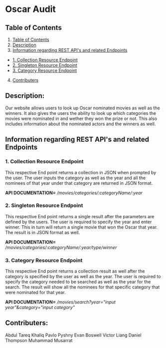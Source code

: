 # Oscar Audit

## Table of Contents
1. [Table of Contents](#table-of-contents)
2. [Description](#description)
3. [Information regarding REST API's and related Endpoints](#information-regarding-rest-api's-and-related-endpoints)
  * [1. Collection Resource Endpoint](#1.-collection-resource-endpoint)
  * [2. Singleton Resource Endpoint](#2.-singelton-resource-endpoint)
  * [3. Category Resource Endpoint](#3.-category-resource-endpoint)
4. [Contributers](#contributers)

## Description:
Our website allows users to look up Oscar nominated movies as well as the winners. It also gives the users the ability to look up which categories the movies were nominated in and wether they won the prize or not. This also includes information about the nominated actors and the winners as well.

## Information regarding REST API's and related Endpoints

### 1. Collection Resource Endpoint
This respective End point returns a collection in JSON when prompted by the user. The user inputs the category as well as the year and all the nominees of that year under that category are returned in JSON format. 

**API DOCUMENTATION=** */movies/categories/:categoryName/:year* 

### 2. Singleton Resource Endpoint
This respective End point returns a single result after the parameters are defined by the users. The user is required to specify the year and enter winner. This in turn will return a single movie that won the Oscar that year. The result is in JSON format as well.

**API DOCUMENTATION=** */movies/categories/:categoryName/:year/type/winner*

### 3. Category Resource Endpoint
This respective End point returns a collection result as well after the category is specified by the user as well as the year. The user is required to specify the category needed to be searched as well as the year for the search. The result will show all the nominees for that specific category that were nominated for that year.

**API DOCUMENTATION=** */movies/search?year="input year"&category="input category"*


## Contributers:
Abdul Tareq Khaliq
Pavlo Pyshny 
Evan Boswell
Victor Liang
Daniel Thompson
Muhammad Musarrat
